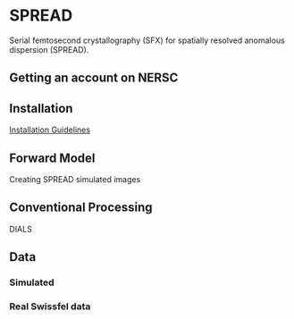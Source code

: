 # SPREAD
Serial femtosecond crystallography (SFX) for spatially resolved anomalous dispersion (SPREAD).

## Getting an account on NERSC

## Installation

[Installation Guidelines](docs/installation.md)

## Forward Model
Creating SPREAD simulated images

## Conventional Processing
DIALS

## Data
### Simulated
### Real Swissfel data